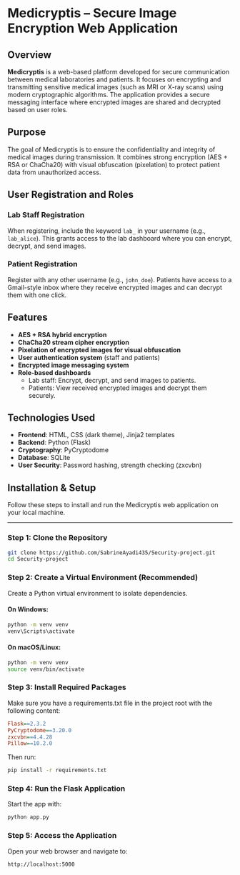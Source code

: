 # Medicryptis – Secure Image Encryption Web Application

## Overview
**Medicryptis** is a web-based platform developed for secure communication between medical laboratories and patients. It focuses on encrypting and transmitting sensitive medical images (such as MRI or X-ray scans) using modern cryptographic algorithms. The application provides a secure messaging interface where encrypted images are shared and decrypted based on user roles.

## Purpose
The goal of Medicryptis is to ensure the confidentiality and integrity of medical images during transmission. It combines strong encryption (AES + RSA or ChaCha20) with visual obfuscation (pixelation) to protect patient data from unauthorized access.

##  User Registration and Roles

### Lab Staff Registration
When registering, include the keyword `lab_` in your username (e.g., `lab_alice`). This grants access to the lab dashboard where you can encrypt, decrypt, and send images.

### Patient Registration
Register with any other username (e.g., `john_doe`). Patients have access to a Gmail-style inbox where they receive encrypted images and can decrypt them with one click.

## Features
-  **AES + RSA hybrid encryption**
-  **ChaCha20 stream cipher encryption**
- **Pixelation of encrypted images for visual obfuscation**
-  **User authentication system** (staff and patients)
- **Encrypted image messaging system**
- **Role-based dashboards**
  - Lab staff: Encrypt, decrypt, and send images to patients.
  - Patients: View received encrypted images and decrypt them securely.

## Technologies Used
- **Frontend**: HTML, CSS (dark theme), Jinja2 templates
- **Backend**: Python (Flask)
- **Cryptography**: PyCryptodome
- **Database**: SQLite
- **User Security**: Password hashing, strength checking (zxcvbn)

## Installation & Setup

Follow these steps to install and run the Medicryptis web application on your local machine.

---

### Step 1: Clone the Repository

```bash
git clone https://github.com/SabrineAyadi435/Security-project.git
cd Security-project
```
### Step 2: Create a Virtual Environment (Recommended)
Create a Python virtual environment to isolate dependencies.
#### On Windows:
```bash
python -m venv venv
venv\Scripts\activate
```
#### On macOS/Linux:
```bash
python -m venv venv
source venv/bin/activate
```
### Step 3: Install Required Packages
Make sure you have a requirements.txt file in the project root with the following content:
```ini
Flask==2.3.2
PyCryptodome==3.20.0
zxcvbn==4.4.28
Pillow==10.2.0
```
Then run:
```bash
pip install -r requirements.txt
```
### Step 4: Run the Flask Application
Start the app with:
```bash
python app.py
```
### Step 5: Access the Application
Open your web browser and navigate to:
```arduino
http://localhost:5000
```
